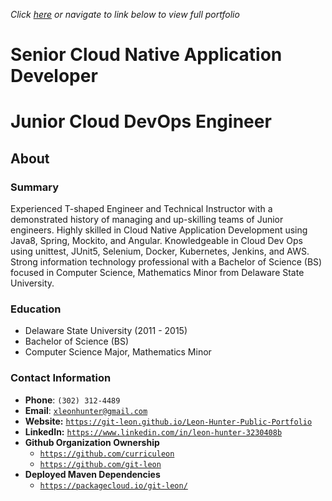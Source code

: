 <link rel="stylesheet" type="text/css" media="all" href="./style.css" />

_Click [here](https://git-leon.github.io/Leon-Hunter-Public-Portfolio) or navigate to link below to view full portfolio_

# Senior Cloud Native Application Developer
# Junior Cloud DevOps Engineer

## About



### Summary
Experienced T-shaped Engineer and Technical Instructor with a demonstrated history of managing and up-skilling teams of Junior engineers. Highly skilled in Cloud Native Application Development using Java8, Spring, Mockito, and Angular. Knowledgeable in Cloud Dev Ops using unittest, JUnit5, Selenium, Docker, Kubernetes, Jenkins, and AWS. Strong information technology professional with a Bachelor of Science (BS) focused in Computer Science, Mathematics Minor from Delaware State University.


### Education
* Delaware State University (2011 - 2015)
* Bachelor of Science (BS)
* Computer Science Major, Mathematics Minor


### Contact Information
* **Phone**: `(302) 312-4489`
* **Email**: [`xleonhunter@gmail.com`](mailto:xleonhunter@gmail.com)
* **Website:** [`https://git-leon.github.io/Leon-Hunter-Public-Portfolio`](https://git-leon.github.io/Leon-Hunter-Public-Portfolio)
* **LinkedIn:** [`https://www.linkedin.com/in/leon-hunter-3230408b`](https://www.linkedin.com/in/leon-hunter-3230408b)
* **Github Organization Ownership**
    * [`https://github.com/curriculeon`](https://github.com/curriculeon)
    * [`https://github.com/git-leon`](https://github.com/git-leon)
* **Deployed Maven Dependencies**
   * [`https://packagecloud.io/git-leon/`](https://packagecloud.io/git-leon/)
